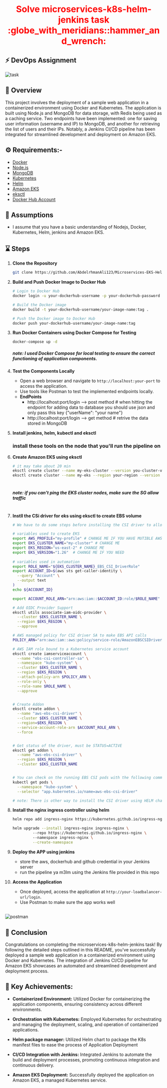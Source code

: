 <div align="center">
  <h1 style="color: red;">Solve microservices-k8s-helm-jenkins task :globe_with_meridians::hammer_and_wrench:</h1>
</div> 

##
## :zap: DevOps Assignment

![task](https://github.com/AbdelrhmanAli123/microservices-devops-task/assets/133269614/3b3cc50b-c9d6-47f1-9f2e-8d19b8075a04)


## 
## :scroll: Overview

This project involves the deployment of a sample web application in a containerized environment using Docker and Kubernetes. The application is built using Node.js and MongoDB for data storage, with Redis being used as a caching service. Two endpoints have been implemented: one for saving user information (username and IP) to MongoDB, and another for retrieving the list of users and their IPs.
Notably, a Jenkins CI/CD pipeline has been integrated for streamlined development and deployment on Amazon EKS.

## :gear: Requirements:-

- [Docker](https://www.docker.com/)
- [Node.js](https://nodejs.org/)
- [MongoDB](https://www.mongodb.com/)
- [Kubernetes](https://kubernetes.io/)
- [Helm](https://helm.sh/)
- [Amazon EKS](https://aws.amazon.com/eks/)
- [eksctl](https://eksctl.io/)
- [Docker Hub Account](https://hub.docker.com/)


## :diamond_shape_with_a_dot_inside: Assumptions

- I assume that you have a basic understanding of Nodejs, Docker, Kubernetes, Helm, jenkins and Amazon EKS.

## ⌛  Steps

1. **Clone the Repository**

    ```bash
    git clone https://github.com/AbdelrhmanAli123/Microservices-EKS-Helm-Jenkins-Challenge
    ```

2. **Build and Push Docker Image to Docker Hub**

   ```bash
   # Login to Docker Hub
   docker login -u your-dockerhub-username -p your-dockerhub-password

   # Build the Docker image
   docker build -t your-dockerhub-username/your-image-name:tag .

   # Push the Docker image to Docker Hub
   docker push your-dockerhub-username/your-image-name:tag
   

3. **Run Docker Containers using Docker Compose for Testing**

    ```bash
    docker-compose up -d  
    ```
    
    ##### note: I used Docker Compose for local testing to ensure the correct functioning of application components.
   

5. **Test the Components Locally**

   - Open a web browser and navigate to `http://localhost:your-port` to access the application.
   - Use tools like Postman to test the implemented endpoints locally.
   - **EndPoints**
       - http://localhost:port/login  --> post method        # when hitting the endpoint for adding data to database you should use json and only pass this key {"userName": "your name"}
       - http://localhost:port/login  --> get method         # retrive the data stored in MongoDB


7. **Install jenkins, helm, kubectl and eksctl**
    ### install these tools on the node that you'll run the pipeline on

6. **Create Amazon EKS using eksctl**
    ```bash
    # it may take about 20 min
    eksctl create cluster --name my-eks-cluster --version you-cluster-version --region your-region
    eksctl create cluster --name my-eks --region your-region --version you-cluster-version --nodegroup-name my-eks-node-group --node-type t3.small --nodes 2 --ssh-public-key your/puplic/ip/path  --nodes-min 1 --nodes-max 3 --node-private-networking=false 
    ```
   #
   ##### note: if you can't ping the EKS cluster nodes, make sure the SG allow traffic
   #

8. **Instll the CSi driver for eks using eksctl to create EBS volume**
    ```bash
    # We have to do some steps before installing the CSI driver to allow the EKS to be authorized to provision EBS volume

    # variables used to create EKS
    export AWS_PROFILE="my-profile" # CHANGE ME IF YOU HAVE MUTIBLE AWS ACC
    export EKS_CLUSTER_NAME="my-cluster" # CHANGE ME
    export EKS_REGION="us-east-2" # CHANGE ME
    export EKS_VERSION="1.26"  # CHANGE ME IF YOU NEED
        
    # variables used in automation
    export ROLE_NAME="${EKS_CLUSTER_NAME}_EBS_CSI_DriverRole"
    export ACCOUNT_ID=$(aws sts get-caller-identity \
      --query "Account" \
      --output text
    )
    echo ${ACCOUNT_ID} 

    export ACCOUNT_ROLE_ARN="arn:aws:iam::$ACCOUNT_ID:role/$ROLE_NAME"

    # Add OIDC Provider Support
    eksctl utils associate-iam-oidc-provider \
      --cluster $EKS_CLUSTER_NAME \
      --region $EKS_REGION \
      --approve

    # AWS managed policy for CSI driver SA to make EBS API calls
    POLICY_ARN="arn:aws:iam::aws:policy/service-role/AmazonEBSCSIDriverPolicy"
    
    # AWS IAM role bound to a Kubernetes service account
    eksctl create iamserviceaccount \
      --name "ebs-csi-controller-sa" \
      --namespace "kube-system" \
      --cluster $EKS_CLUSTER_NAME \
      --region $EKS_REGION \
      --attach-policy-arn $POLICY_ARN \
      --role-only \
      --role-name $ROLE_NAME \
      --approve


    # Create Addon
    eksctl create addon \
      --name "aws-ebs-csi-driver" \
      --cluster $EKS_CLUSTER_NAME \
      --region=$EKS_REGION \
      --service-account-role-arn $ACCOUNT_ROLE_ARN \
      --force

    
    # Get status of the driver, must be STATUS=ACTIVE
    eksctl get addon \
      --name "aws-ebs-csi-driver" \
      --region $EKS_REGION \
      --cluster $EKS_CLUSTER_NAME

    
    # You can check on the running EBS CSI pods with the following command:
    kubectl get pods \
      --namespace "kube-system" \
      --selector "app.kubernetes.io/name=aws-ebs-csi-driver"

    # note: There is other way to install the CSI driver using HELM chart :)
     ```
    
9. **Install the nginx ingress controller using helm**
    ```bash
    helm repo add ingress-nginx https://kubernetes.github.io/ingress-nginx
    
    helm upgrade --install ingress-nginx ingress-nginx \ 
             --repo https://kubernetes.github.io/ingress-nginx \ 
             --namespace ingress-nginx \
             --create-namespace
    ```
       
11. **Deploy the APP using jenkins**
    - store the aws, dockerhub and github credential in your Jenkins server
    - run the pipeline ya m3lm using the Jenkins file provided in this repo
        
12. **Access the Application**

    - Once deployed, access the application at `http://your-loadbalancer-url/login`.
    - Use Postman to make sure the app works well  
##  
![postman](https://github.com/AbdelrhmanAli123/microservices-devops-task/assets/133269614/bc89392d-b5f8-416c-b2a9-ce66a59f0b61)
##
## :rocket: Conclusion

Congratulations on completing the microservices-k8s-helm-jenkins task! By following the detailed steps outlined in this README, you've successfully deployed a sample web application in a containerized environment using Docker and Kubernetes. The integration of Jenkins CI/CD pipeline for Amazon EKS showcases an automated and streamlined development and deployment process.

## :diamond_shape_with_a_dot_inside: Key Achievements:

- **Containerized Environment:** Utilized Docker for containerizing the application components, ensuring consistency across different environments.

- **Orchestration with Kubernetes:** Employed Kubernetes for orchestrating and managing the deployment, scaling, and operation of containerized applications.

- **Helm package manager:** Utilized Helm chart to package the K8s manifest files to ease the process of Application Deployment

- **CI/CD Integration with Jenkins:** Integrated Jenkins to automate the build and deployment processes, promoting continuous integration and continuous delivery.

- **Amazon EKS Deployment:** Successfully deployed the application on Amazon EKS, a managed Kubernetes service.


